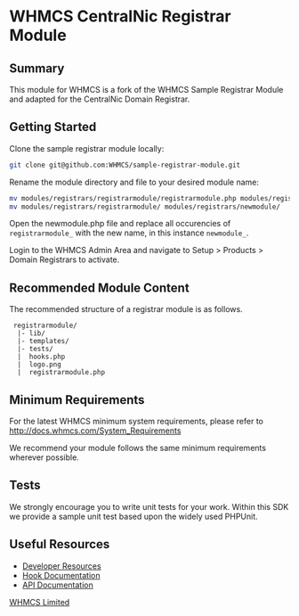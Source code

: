 # WHMCS CentralNic Registrar Module #

## Summary ##

This module for WHMCS is a fork of the WHMCS Sample Registrar Module and adapted for the CentralNic Domain Registrar.


## Getting Started

Clone the sample registrar module locally:

```bash
git clone git@github.com:WHMCS/sample-registrar-module.git
```

Rename the module directory and file to your desired module name:

```bash
mv modules/registrars/registrarmodule/registrarmodule.php modules/registrars/registrarmodule/newmodule.php
mv modules/registrars/registrarmodule/ modules/registrars/newmodule/
```

Open the newmodule.php file and replace all occurencies of `registrarmodule_` with the new name, in this instance `newmodule_`.

Login to the WHMCS Admin Area and navigate to Setup > Products > Domain Registrars to activate.

## Recommended Module Content ##

The recommended structure of a registrar module is as follows.

```
 registrarmodule/
  |- lib/
  |- templates/
  |- tests/
  |  hooks.php
  |  logo.png
  |  registrarmodule.php
```

## Minimum Requirements ##

For the latest WHMCS minimum system requirements, please refer to
http://docs.whmcs.com/System_Requirements

We recommend your module follows the same minimum requirements wherever
possible.

## Tests ##

We strongly encourage you to write unit tests for your work. Within this SDK we
provide a sample unit test based upon the widely used PHPUnit.

## Useful Resources
* [Developer Resources](http://www.whmcs.com/developers/)
* [Hook Documentation](http://docs.whmcs.com/Hooks)
* [API Documentation](http://docs.whmcs.com/API)

[WHMCS Limited](http://www.whmcs.com)
